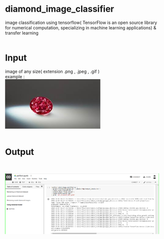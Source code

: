 # diamond_image_classifier
image classification using tensorflow( TensorFlow is an open source library for numerical computation, specializing in machine learning applications)
& transfer learning
<br><br>
# Input
 image of any size( extension .png , .jpeg , .gif ) 
 <br>example :
 <br>![](images/testdiamond1.jpg)
<br><br>
# Output
<br><br>
![](images/output.png)
